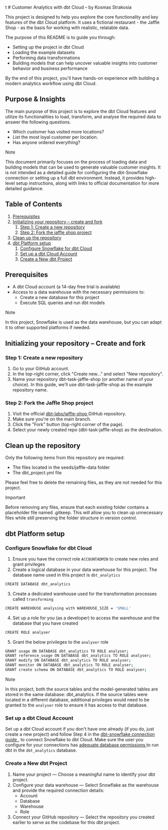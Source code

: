 t # Customer Analytics with dbt Cloud – by Kosmas Strakosia

This project is designed to help you explore the core functionality and key features of the dbt Cloud platform. It uses a fictional restaurant - the Jaffle Shop - as the basis for working with realistic, relatable data.

The purpose of this README is to guide you through:
- Setting up the project in dbt Cloud
- Loading the example datasets
- Performing data transformations
- Building models that can help uncover valuable insights into customer behavior and business performance

By the end of this project, you'll have hands-on experience with building a modern analytics workflow using dbt Cloud.

## Purpose & Insights

The main purpose of this project is to explore the dbt Cloud features and utilize its functionalities to load, transform, and analyse the required data to answer the following questions.
- Which customer has visited more locations?
- List the most loyal customer per location.
- Has anyone ordered everything?

> [!NOTE]
> This document primarily focuses on the process of loading data and building models that can be used to generate valuable customer insights. It is not intended as a detailed guide for configuring the dbt-Snowflake connection or setting up a full dbt environment. Instead, it provides high-level setup instructions, along with links to official documentation for more detailed guidance.

## Table of Contents
1. [Prerequisites](#prerequisites)
2. [Initializing your repository – create and fork](#initializing-your-repository--create-and-fork)
    1. [Step 1: Create a new repository](#step-1-create-a-new-repository)
    2. [Step 2: Fork the jaffle shop project](#step-2-fork-the-jaffle-shop-project)
3. [Clean up the repository](#clean-up-the-repository)
4. [dbt Platform setup](#dbt-platform-setup)
    1. [Configure Snowflake for dbt Cloud](#configure-snowflake-for-dbt-cloud)
    2. [Set up a dbt Cloud Account](#set-up-a-dbt-cloud-account)
    3. [Create a New dbt Project](#create-a-new-dbt-project)


## Prerequisites
- A dbt Cloud account (a 14-day free trial is available)
- Access to a data warehouse with the necessary permissions to:
    - Create a new database for this project
    - Execute SQL queries and run dbt models
> [!NOTE]
> In this project, Snowflake is used as the data warehouse, but you can adapt it to other supported platforms if needed.

## Initializing your repository – Create and fork

### Step 1: Create a new repository
1. Go to your GitHub account.
2. In the top-right corner, click "Create new..." and select "New repository".
3. Name your repository dbt-task-jaffle-shop (or another name of your choice).
   In this guide, we'll use dbt-task-jaffle-shop as the example repository name.
   
### Step 2: Fork the Jaffle Shop project
1. Visit the official [dbt-labs/jaffle-shop ](https://github.com/dbt-labs/jaffle-shop) GitHub repository.
2. Make sure you're on the main branch.
3. Click the "Fork" button (top-right corner of the page).
4. Select your newly created repo (dbt-task-jaffle-shop) as the destination.

## Clean up the repository
Only the following items from this repository are required:
- The files located in the seeds/jaffle-data folder
- The dbt_project.yml file

Please feel free to delete the remaining files, as they are not needed for this project.

> [!IMPORTANT]
> Before removing any files, ensure that each existing folder contains a placeholder file named .gitkeep. This will allow you to clean up unnecessary files while still preserving the folder structure in version control.

## dbt Platform setup

### Configure Snowflake for dbt Cloud
1. Ensure you have the correct role `ACCOUNTADMIN` to create new roles and grant privileges
2. Create a logical database in your data warehouse for this project. The database name used in this project is `dbt_analytics`
```bash
CREATE DATABASE dbt_analytics
```
3. Create a dedicated warehouse used for the transformation processes called `transforming`
```bash
CREATE WAREHOUSE analysing with WAREHOUSE_SIZE = 'SMALL'
```
4. Set up a role for you (as a developer) to access the warehouse and the database that you have created
```bash
CREATE ROLE analyser
```
5. Grant the below privileges to the `analyser` role
```bash
GRANT usage ON DATABASE dbt_analytics TO ROLE analyser;
GRANT reference_usage ON DATABASE dbt_analytics TO ROLE analyser;
GRANT modify ON DATABASE dbt_analytics TO ROLE analyser;
GRANT monitor ON DATABASE dbt_analytics TO ROLE analyser;
GRANT create schema ON DATABASE dbt_analytics TO ROLE analyser;
```

> [!NOTE]
> In this project, both the source tables and the model-generated tables are stored in the same database: dbt_analytics. If the source tables were located in a different database, additional privileges would need to be granted to the `analyser` role to ensure it has access to that database.

### Set up a dbt Cloud Account
Set up a dbt Cloud account if you don't have one already (if you do, just create a new project) and follow Step 4 in the [dbt-snowflake connection guide ](https://docs.getdbt.com/guides/snowflake/), to connect Snowflake to dbt Cloud. Make sure the user you configure for your connections has [adequate database permissions ](https://docs.getdbt.com/reference/database-permissions/about-database-permissions) to run dbt in the `dbt_analytics` database.

### Create a New dbt Project
1. Name your project — Choose a meaningful name to identify your dbt project.
2. Configure your data warehouse — Select Snowflake as the warehouse and provide the required connection details:
   - Account
   - Database
   - Warehouse
   - Role
3. Connect your GitHub repository — Select the repository you created earlier to serve as the codebase for this dbt project.











